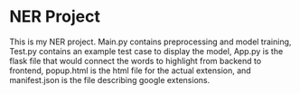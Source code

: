 # NER Project

This is my NER project. Main.py contains preprocessing and model training, Test.py contains an example test case to display the model, App.py is the flask file that would connect the words to highlight from backend to frontend, popup.html is the html file for the actual extension, and manifest.json is the file describing google extensions.
